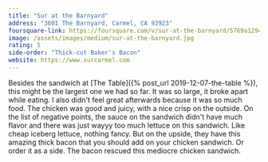 ```yaml
---
title: "Sur at the Barnyard"
address: "3601 The Barnyard, Carmel, CA 93923"
foursquare-link: https://foursquare.com/v/sur-at-the-barnyard/5769a129498ef30622001d70
image: /assets/images/medium/sur-at-the-barnyard.jpg
rating: 5
side-order: "Thick-cut Baker's Bacon"
website: https://www.surcarmel.com
---
```


Besides the sandwich at [The Table]({% post_url 2019-12-07-the-table %}), this might be the largest one we had so far.
It was so large, it broke apart while eating. I also didn't feel great afterwards because it was so much food. The
chicken was good and juicy, with a nice crisp on the outside. On the list of negative points, the sauce on the sandwich
didn't have much flavor and there was just wayyy too much lettuce on this sandwich. Like cheap iceberg lettuce, nothing
fancy. But on the upside, they have this amazing thick bacon that you should add on your chicken sandwich. Or order it
as a side. The bacon rescued this mediocre chicken sandwich.
